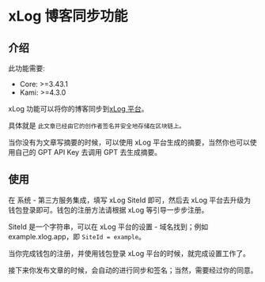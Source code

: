 # xLog 博客同步功能

## 介绍

此功能需要:

- Core: >=3.43.1
- Kami: >=4.3.0

xLog 功能可以将你的博客同步到[xLog 平台](https://xlog.app/)。

具体就是 `此文章已经由它的创作者签名并安全地存储在区块链上。`

当你没有为文章写摘要的时候，可以使用 xLog 平台生成的摘要，当然你也可以使用自己的 GPT API Key 去调用 GPT 去生成摘要。

## 使用

在 系统 - 第三方服务集成，填写 xLog SiteId 即可，然后去 xLog 平台去升级为钱包登录即可。钱包的注册方法请根据 xLog 等引导一步步注册。

SiteId 是一个字符串，可以在 xLog 平台的设置 - 域名找到；例如 example.xlog.app，即 `SiteId = example`。

当你完成钱包的注册，并使用钱包登录 xLog 平台的时候，就完成设置工作了。

接下来你发布文章的时候，会自动的进行同步和签名；当然，需要经过你的同意。
